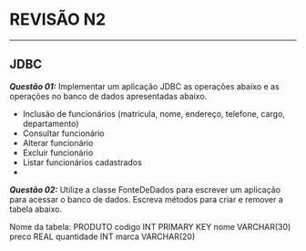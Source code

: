 # **REVISÃO N2**
---
## JDBC 
***Questão 01:*** Implementar um aplicação JDBC as operações abaixo e as operações no banco de dados apresentadas abaixo.

* Inclusão de funcionários (matricula, nome, endereço, telefone, cargo, departamento)
* Consultar funcionário
* Alterar funcionário
* Excluir funcionário
* Listar funcionários cadastrados
* 
***Questão 02:*** Utilize a classe FonteDeDados para escrever um aplicação para acessar o banco de dados. Escreva métodos para criar e remover a tabela abaixo.

Nome da tabela: PRODUTO
codigo INT PRIMARY KEY
nome VARCHAR(30)
preco REAL
quantidade INT
marca VARCHAR(20)

